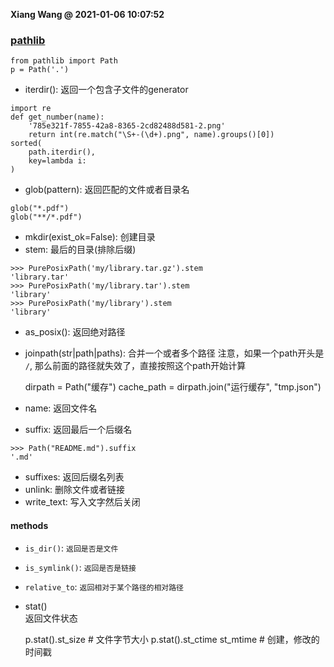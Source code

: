 **Xiang Wang @ 2021-01-06 10:07:52**


### [pathlib](https://docs.python.org/3/library/pathlib.html)


    from pathlib import Path
    p = Path('.')


* iterdir(): 返回一个包含子文件的generator
```
import re
def get_number(name):
    '785e321f-7855-42a8-8365-2cd82488d581-2.png'
    return int(re.match("\S+-(\d+).png", name).groups()[0])
sorted(
    path.iterdir(),
    key=lambda i: 
)
```
* glob(pattern): 返回匹配的文件或者目录名
```
glob("*.pdf")
glob("**/*.pdf")
```
* mkdir(exist_ok=False): 创建目录
* stem: 最后的目录(排除后缀)
```
>>> PurePosixPath('my/library.tar.gz').stem
'library.tar'
>>> PurePosixPath('my/library.tar').stem
'library'
>>> PurePosixPath('my/library').stem
'library'
```
* as_posix(): 返回绝对路径
* joinpath(str|path|paths): 合并一个或者多个路径
注意，如果一个path开头是 `/`, 那么前面的路径就失效了，直接按照这个path开始计算  


    dirpath = Path("缓存")
    cache_path = dirpath.join("运行缓存", "tmp.json")

* name: 返回文件名
* suffix: 返回最后一个后缀名
```
>>> Path("README.md").suffix
'.md'
```
* suffixes: 返回后缀名列表
* unlink: 删除文件或者链接
* write_text: 写入文字然后关闭

#### methods
* `is_dir()`: `返回是否是文件`
* `is_symlink()`: `返回是否是链接`
* `relative_to`: `返回相对于某个路径的相对路径`
* stat()  
返回文件状态


    p.stat().st_size  # 文件字节大小
    p.stat().st_ctime st_mtime  # 创建，修改的时间戳
